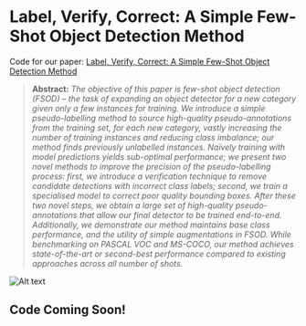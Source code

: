 # Label, Verify, Correct: A Simple Few-Shot Object Detection Method
Code for our paper: [Label, Verify, Correct: A Simple Few-Shot Object Detection Method](https://arxiv.org/abs/2110.06207)

> **Abstract:** *The objective of this paper is few-shot object detection (FSOD)
> – the task of expanding an object detector for a new category given only a few instances for training.
> We introduce a simple pseudo-labelling method to source high-quality pseudo-annotations from the training set,
> for each new category, vastly increasing the number of training instances and reducing class imbalance;
> our method finds previously unlabelled instances.
> Naïvely training with model predictions yields sub-optimal performance;
> we present two novel methods to improve the precision of the pseudo-labelling process:
> first, we introduce a verification technique to remove candidate detections with incorrect class labels;
> second, we train a specialised model to correct poor quality bounding boxes.
> After these two novel steps, we obtain a large set of high-quality pseudo-annotations that allow our final detector to be trained end-to-end. Additionally, we demonstrate our method maintains base class performance,
> and the utility of simple augmentations in FSOD.
> While benchmarking on PASCAL VOC and MS-COCO,
> our method achieves state-of-the-art or second-best performance compared to existing approaches across all number of shots.*

![Alt text](/assets/main_img.png)

## Code Coming Soon!
